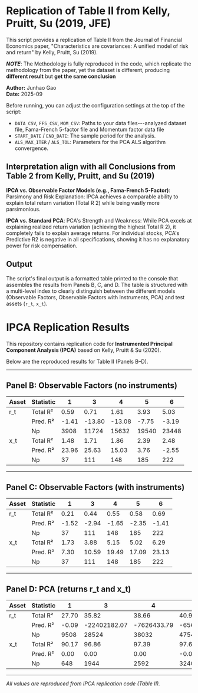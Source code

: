 # Replication of Table II from Kelly, Pruitt, Su (2019, JFE)

This script provides a replication of Table II from the Journal of Financial Economics paper, "Characteristics are covariances: A unified model of risk and return" by Kelly, Pruitt, Su (2019).

***NOTE***: The Methodology is fully reproduced in the code, which replicate the methodology from the paper, yet the dataset is different, producing **different result** but **get the same conclusion**

**Author:** Junhao Gao  
**Date:** 2025-09

Before running, you can adjust the configuration settings at the top of the script:
* `DATA_CSV`, `FF5_CSV`, `MOM_CSV`: Paths to your data files---analyzed dataset file, Fama-French 5-factor file and Momentum factor data file
* `START_DATE` / `END_DATE`: The sample period for the analysis.
* `ALS_MAX_ITER` / `ALS_TOL`: Parameters for the PCA ALS algorithm convergence.

## Interpretation align with all Conclusions from Table 2 from Kelly, Pruitt, and Su (2019)
**IPCA vs. Observable Factor Models (e.g., Fama-French 5-Factor)**:
Parsimony and Risk Explanation: IPCA achieves a comparable ability to explain total return variation (Total R 
2) while being vastly more parsimonious.

**IPCA vs. Standard PCA**:
PCA's Strength and Weakness: While PCA excels at explaining realized return variation (achieving the highest Total R 
2), it completely fails to explain average returns. For individual stocks, PCA's Predictive R2
is negative in all specifications, showing it has no explanatory power for risk compensation.

## Output

The script's final output is a formatted table printed to the console that assembles the results from Panels B, C, and D. The table is structured with a multi-level index to clearly distinguish between the different models (Observable Factors, Observable Factors with Instruments, PCA) and test assets (`r_t`, `x_t`).
# IPCA Replication Results

This repository contains replication code for **Instrumented Principal Component Analysis (IPCA)** based on Kelly, Pruitt & Su (2020).

Below are the reproduced results for Table II (Panels B–D).  

---

## Panel B: Observable Factors (no instruments)

| Asset | Statistic |    1   |    3    |    4    |    5    |    6    |
|-------|-----------|--------|---------|---------|---------|---------|
| r_t   | Total R²  |  0.59  |   0.71  |   1.61  |   3.93  |   5.03  |
|       | Pred. R²  | -1.41  | -13.80  | -13.08  |  -7.75  |  -3.19  |
|       | Np        | 3908   | 11724   | 15632   | 19540   | 23448   |
| x_t   | Total R²  |  1.48  |   1.71  |   1.86  |   2.39  |   2.48  |
|       | Pred. R²  | 23.96  |  25.63  |  15.03  |   3.76  |  -2.55  |
|       | Np        |   37   |   111   |   148   |   185   |   222   |

---

## Panel C: Observable Factors (with instruments)

| Asset | Statistic |   1   |   3   |   4   |   5   |   6   |
|-------|-----------|-------|-------|-------|-------|-------|
| r_t   | Total R²  | 0.21  | 0.44  | 0.55  | 0.58  | 0.69  |
|       | Pred. R²  | -1.52 | -2.94 | -1.65 | -2.35 | -1.41 |
|       | Np        |   37  |  111  |  148  |  185  |  222  |
| x_t   | Total R²  | 1.73  | 3.88  | 5.15  | 5.02  | 6.29  |
|       | Pred. R²  | 7.30  | 10.59 | 19.49 | 17.09 | 23.13 |
|       | Np        |   37  |  111  |  148  |  185  |  222  |

---

## Panel D: PCA (returns r_t and x_t)

| Asset | Statistic |    1    |    3    |    4    |    5    |    6    |    2    |
|-------|-----------|---------|---------|---------|---------|---------|---------|
| r_t   | Total R²  |  27.70  |  35.82  |  38.66  |  40.95  |  43.03  |  32.81  |
|       | Pred. R²  |  -0.09  | -22402182.07 | -7626433.79 | -65612349.19 | -16586366.17 | -3498204000.00 |
|       | Np        |  9508   | 28524   | 38032   | 47540   | 57048   | 19016  |
| x_t   | Total R²  |  90.17  |  96.86  |  97.39  |  97.68  |  98.16  |  95.28 |
|       | Pred. R²  |   0.00  |   0.00  |   0.00  |  -0.00  |  -0.00  |   0.00 |
|       | Np        |   648   |  1944   |  2592   |  3240   |  3888   |  1296  |

---

*All values are reproduced from IPCA replication code (Table II).*
